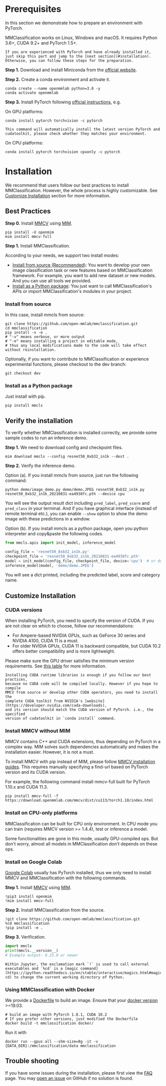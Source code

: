 # Prerequisites

In this section we demonstrate how to prepare an environment with PyTorch.

MMClassification works on Linux, Windows and macOS. It requires Python 3.6+, CUDA 9.2+ and PyTorch 1.5+.

```{note}
If you are experienced with PyTorch and have already installed it, just skip this part and jump to the [next section](#installation). Otherwise, you can follow these steps for the preparation.
```

**Step 1.** Download and install Miniconda from the [official website](https://docs.conda.io/en/latest/miniconda.html).

**Step 2.** Create a conda environment and activate it.

```shell
conda create --name openmmlab python=3.8 -y
conda activate openmmlab
```

**Step 3.** Install PyTorch following [official instructions](https://pytorch.org/get-started/locally/), e.g.

On GPU platforms:

```shell
conda install pytorch torchvision -c pytorch
```

```{warning}
This command will automatically install the latest version PyTorch and cudatoolkit, please check whether they matches your environment.
```

On CPU platforms:

```shell
conda install pytorch torchvision cpuonly -c pytorch
```

# Installation

We recommend that users follow our best practices to install MMClassification. However, the whole process is highly customizable. See [Customize Installation](#customize-installation) section for more information.

## Best Practices

**Step 0.** Install [MMCV](https://github.com/open-mmlab/mmcv) using [MIM](https://github.com/open-mmlab/mim).

```shell
pip install -U openmim
mim install mmcv-full
```

**Step 1.** Install MMClassification.

According to your needs, we support two install modes:

- [Install from source (Recommended)](#install-from-source): You want to develop your own image classification task or new features based on MMClassification framework. For example, you want to add new dataset or new models. And you can use all tools we provided.
- [Install as a Python package](#install-as-a-python-package): You just want to call MMClassification's APIs or import MMClassification's modules in your project.

### Install from source

In this case, install mmcls from source:

```shell
git clone https://github.com/open-mmlab/mmclassification.git
cd mmclassification
pip install -v -e .
# "-v" means verbose, or more output
# "-e" means installing a project in editable mode,
# thus any local modifications made to the code will take effect without reinstallation.
```

Optionally, if you want to contribute to MMClassification or experience experimental functions, please checkout to the dev branch:

```shell
git checkout dev
```

### Install as a Python package

Just install with pip.

```shell
pip install mmcls
```

## Verify the installation

To verify whether MMClassification is installed correctly, we provide some sample codes to run an inference demo.

**Step 1.** We need to download config and checkpoint files.

```shell
mim download mmcls --config resnet50_8xb32_in1k --dest .
```

**Step 2.** Verify the inference demo.

Option (a). If you install mmcls from source, just run the following command:

```shell
python demo/image_demo.py demo/demo.JPEG resnet50_8xb32_in1k.py resnet50_8xb32_in1k_20210831-ea4938fc.pth --device cpu
```

You will see the output result dict including `pred_label`, `pred_score` and `pred_class` in your terminal.
And if you have graphical interface (instead of remote terminal etc.), you can enable `--show` option to show
the demo image with these predictions in a window.

Option (b). If you install mmcls as a python package, open you python interpreter and copy&paste the following codes.

```python
from mmcls.apis import init_model, inference_model

config_file = 'resnet50_8xb32_in1k.py'
checkpoint_file = 'resnet50_8xb32_in1k_20210831-ea4938fc.pth'
model = init_model(config_file, checkpoint_file, device='cpu')  # or device='cuda:0'
inference_model(model, 'demo/demo.JPEG')
```

You will see a dict printed, including the predicted label, score and category name.

## Customize Installation

### CUDA versions

When installing PyTorch, you need to specify the version of CUDA. If you are
not clear on which to choose, follow our recommendations:

- For Ampere-based NVIDIA GPUs, such as GeForce 30 series and NVIDIA A100, CUDA 11 is a must.
- For older NVIDIA GPUs, CUDA 11 is backward compatible, but CUDA 10.2 offers better compatibility and is more lightweight.

Please make sure the GPU driver satisfies the minimum version requirements. See [this table](https://docs.nvidia.com/cuda/cuda-toolkit-release-notes/index.html#cuda-major-component-versions__table-cuda-toolkit-driver-versions) for more information.

```{note}
Installing CUDA runtime libraries is enough if you follow our best practices,
because no CUDA code will be compiled locally. However if you hope to compile
MMCV from source or develop other CUDA operators, you need to install the
complete CUDA toolkit from NVIDIA's [website](https://developer.nvidia.com/cuda-downloads),
and its version should match the CUDA version of PyTorch. i.e., the specified
version of cudatoolkit in `conda install` command.
```

### Install MMCV without MIM

MMCV contains C++ and CUDA extensions, thus depending on PyTorch in a complex
way. MIM solves such dependencies automatically and makes the installation
easier. However, it is not a must.

To install MMCV with pip instead of MIM, please follow
[MMCV installation guides](https://mmcv.readthedocs.io/en/latest/get_started/installation.html).
This requires manually specifying a find-url based on PyTorch version and its CUDA version.

For example, the following command install mmcv-full built for PyTorch 1.10.x and CUDA 11.3.

```shell
pip install mmcv-full -f https://download.openmmlab.com/mmcv/dist/cu113/torch1.10/index.html
```

### Install on CPU-only platforms

MMClassification can be built for CPU only environment. In CPU mode you can
train (requires MMCV version >= 1.4.4), test or inference a model.

Some functionalities are gone in this mode, usually GPU-compiled ops. But don't
worry, almost all models in MMClassification don't depends on these ops.

### Install on Google Colab

[Google Colab](https://research.google.com/) usually has PyTorch installed,
thus we only need to install MMCV and MMClassification with the following
commands.

**Step 1.** Install [MMCV](https://github.com/open-mmlab/mmcv) using [MIM](https://github.com/open-mmlab/mim).

```shell
!pip3 install openmim
!mim install mmcv-full
```

**Step 2.** Install MMClassification from the source.

```shell
!git clone https://github.com/open-mmlab/mmclassification.git
%cd mmclassification
!pip install -e .
```

**Step 3.** Verification.

```python
import mmcls
print(mmcls.__version__)
# Example output: 0.23.0 or newer
```

```{note}
Within Jupyter, the exclamation mark `!` is used to call external executables and `%cd` is a [magic command](https://ipython.readthedocs.io/en/stable/interactive/magics.html#magic-cd) to change the current working directory of Python.
```

### Using MMClassification with Docker

We provide a [Dockerfile](https://github.com/open-mmlab/mmclassification/blob/master/docker/Dockerfile)
to build an image. Ensure that your [docker version](https://docs.docker.com/engine/install/) >=19.03.

```shell
# build an image with PyTorch 1.8.1, CUDA 10.2
# If you prefer other versions, just modified the Dockerfile
docker build -t mmclassification docker/
```

Run it with

```shell
docker run --gpus all --shm-size=8g -it -v {DATA_DIR}:/mmclassification/data mmclassification
```

## Trouble shooting

If you have some issues during the installation, please first view the [FAQ](faq.md) page.
You may [open an issue](https://github.com/open-mmlab/mmclassification/issues/new/choose)
on GitHub if no solution is found.

